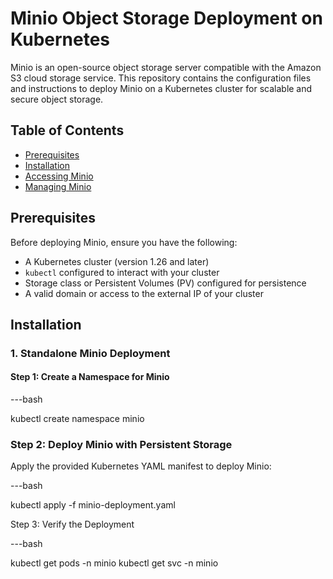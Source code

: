 # Minio Object Storage Deployment on Kubernetes

Minio is an open-source object storage server compatible with the Amazon S3 cloud storage service. This repository contains the configuration files and instructions to deploy Minio on a Kubernetes cluster for scalable and secure object storage.

## Table of Contents

- [Prerequisites](#prerequisites)
- [Installation](#installation)
- [Accessing Minio](#accessing-minio)
- [Managing Minio](#managing-minio)


## Prerequisites

Before deploying Minio, ensure you have the following:

- A Kubernetes cluster (version 1.26 and later)
- `kubectl` configured to interact with your cluster
- Storage class or Persistent Volumes (PV) configured for persistence
- A valid domain or access to the external IP of your cluster

## Installation

### 1. Standalone Minio Deployment

#### Step 1: Create a Namespace for Minio

---bash 

kubectl create namespace minio


### Step 2: Deploy Minio with Persistent Storage


Apply the provided Kubernetes YAML manifest to deploy Minio:

---bash

kubectl apply -f minio-deployment.yaml


Step 3: Verify the Deployment

---bash

kubectl get pods -n minio
kubectl get svc -n minio

